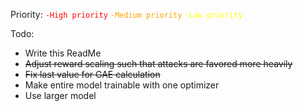 Priority:
<code style="color : Red">-High priority</code>
<code style="color : Orange">-Medium priority</code>
<code style="color : Yellow">-Low priority</code>

Todo:
- Write this ReadMe
- ~~Adjust reward scaling such that attacks are favored more heavily~~
- ~~Fix last value for GAE calculation~~
- Make entire model trainable with one optimizer
- Use larger model